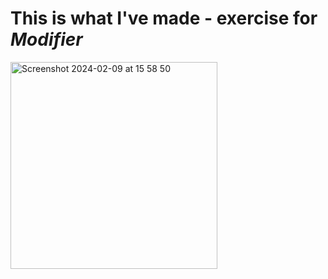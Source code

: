 # This is what I've made - exercise for *Modifier*
<img width="331" alt="Screenshot 2024-02-09 at 15 58 50" src="https://github.com/BoyanPavlov/Compose-Quadrant/assets/57092133/ff12d130-23ad-4263-b8fb-2b7100b9ee3a">
